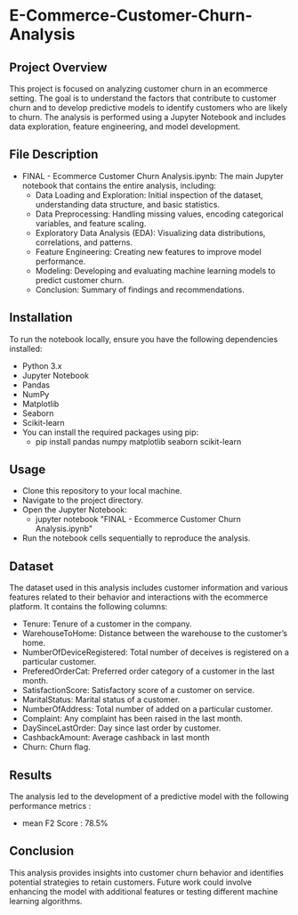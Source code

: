 # E-Commerce-Customer-Churn-Analysis

## Project Overview
This project is focused on analyzing customer churn in an ecommerce setting. The goal is to understand the factors that contribute to customer churn and to develop predictive models to identify customers who are likely to churn. The analysis is performed using a Jupyter Notebook and includes data exploration, feature engineering, and model development.

## File Description
- FINAL - Ecommerce Customer Churn Analysis.ipynb: The main Jupyter notebook that contains the entire analysis, including:
  - Data Loading and Exploration: Initial inspection of the dataset, understanding data structure, and basic statistics.
  - Data Preprocessing: Handling missing values, encoding categorical variables, and feature scaling.
  - Exploratory Data Analysis (EDA): Visualizing data distributions, correlations, and patterns.
  - Feature Engineering: Creating new features to improve model performance.
  - Modeling: Developing and evaluating machine learning models to predict customer churn.
  - Conclusion: Summary of findings and recommendations.
## Installation
To run the notebook locally, ensure you have the following dependencies installed:

- Python 3.x
- Jupyter Notebook
- Pandas
- NumPy
- Matplotlib
- Seaborn
- Scikit-learn
- You can install the required packages using pip:
  - pip install pandas numpy matplotlib seaborn scikit-learn

## Usage
- Clone this repository to your local machine.
- Navigate to the project directory.
- Open the Jupyter Notebook:
  - jupyter notebook "FINAL - Ecommerce Customer Churn Analysis.ipynb"
- Run the notebook cells sequentially to reproduce the analysis.

## Dataset
The dataset used in this analysis includes customer information and various features related to their behavior and interactions with the ecommerce platform. It contains the following columns:

- Tenure: Tenure of a customer in the company.
- WarehouseToHome: Distance between the warehouse to the customer’s home.
- NumberOfDeviceRegistered: Total number of deceives is registered on a particular customer.
- PreferedOrderCat: Preferred order category of a customer in the last month.
- SatisfactionScore: Satisfactory score of a customer on service.
- MaritalStatus: Marital status of a customer.
- NumberOfAddress: Total number of added on a particular customer.
- Complaint: Any complaint has been raised in the last month.
- DaySinceLastOrder: Day since last order by customer.
- CashbackAmount: Average cashback in last month
- Churn: Churn flag.

## Results
The analysis led to the development of a predictive model with the following performance metrics :

- mean F2 Score : 78.5%

## Conclusion
This analysis provides insights into customer churn behavior and identifies potential strategies to retain customers. Future work could involve enhancing the model with additional features or testing different machine learning algorithms.
